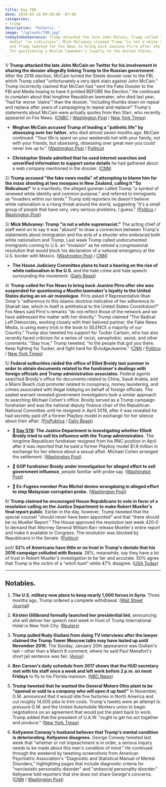 ```yaml
---
title: Day 788
date: 2019-03-18 09:39:00 -07:00
categories:
- trump
description: 'Pathetic. '
image: "/uploads/788.jpg"
todayInOneSentence: Trump attacked the late John McCain; Trump called "the fake news
  media" "so ridiculous"; Mick Mulvaney claimed Trump "is not a white supremacist";
  and Trump tweeted for Fox News to bring back Jeanine Pirro after she was suspended
  for questioning a Muslim lawmaker's loyalty to the United States.
---
```


1/ **Trump attacked the late John McCain on Twitter for his involvement in sharing the dossier allegedly linking Trump to the Russian government**. After the 2016 election, McCain turned the Steele dossier over to the FBI, which Trump called "unfortunately a very dark stain against John McCain." Trump incorrectly claimed that McCain had "sent the Fake Dossier to the FBI and Media hoping to have it printed BEFORE the Election." He continued to complain about that longtime Republican lawmaker, who died last year, "had far worse 'stains'" than the dossier, "including thumbs down on repeal and replace after years of campaigning to repeal and replace!" Trump's statements about McCain were actually quotes from Ken Starr, who recently appeared on Fox News. ([CNBC](https://www.cnbc.com/2019/03/17/trump-criticizes-john-mccain-over-russia-investigation-and-dossier.html) / [Washington Post](https://www.washingtonpost.com/politics/trump-again-takes-aim-at-john-mccain-over-dossier-prompting-rebuke-from-meghan-mccain/2019/03/17/3bc6baec-48c3-11e9-93d0-64dbcf38ba41_story.html) / [New York Times](https://www.nytimes.com/2019/03/17/us/politics/trump-mccain-twitter.html))

* **Meghan McCain accused Trump of leading a "pathetic life" by obsessing over her father**, who died almost seven months ago. McCain continued: "Your life is spent on your weekends not with your family, not with your friends, but obsessing, obsessing over great men you could never live up to." ([Washington Post](https://www.washingtonpost.com/politics/a-pathetic-life-meghan-mccain-escalates-her-pushback-against-trump/2019/03/18/58f3ec38-4991-11e9-93d0-64dbcf38ba41_story.html) / [Politico](https://www.politico.com/story/2019/03/18/meghan-mccain-donald-trump-1225108))

* **Christopher Steele admitted that he used internet searches and unverified information to support some details** he had gathered about a web company mentioned in the dossier. ([CNN](https://www.cnn.com/2019/03/16/politics/steele-information-dossier/index.html))

2/ **Trump accused "the fake news media" of attempting to blame him for the mass shooting at two mosques in New Zealand, calling it "So Ridiculous!"** In a manifesto, the alleged gunman called Trump "a symbol of renewed white identity and common purpose," and referred to immigrants as "invaders within our lands." Trump told reporters he doesn't believe white nationalism is a rising threat around the world, suggesting "it's a small group of people that have very, very serious problems, I guess." ([Politico](https://www.politico.com/story/2019/03/18/trump-new-zealand-shooting-1224867) / [Washington Post](https://www.washingtonpost.com/politics/so-ridiculous-trump-accuses-the-media-of-trying-to-blame-him-for-new-zealand-shootings/2019/03/18/ad48b7c0-4985-11e9-93d0-64dbcf38ba41_story.html))

3/ **Mick Mulvaney: Trump "is not a white supremacist."** The acting chief of staff went on to say it was "absurd" to draw a connection between Trump's statements about immigration and the acts of a shooter who embraced both white nationalism and Trump. Last week Trump called undocumented immigrants coming to U.S. an "invasion" as he vetoed a congressional resolution that would block his declaration of a national emergency at the U.S. border with Mexico. ([Washington Post](https://www.washingtonpost.com/politics/mulvaney-says-its-absurd-to-link-new-zealand-mosque-attacks-to-trumps-rhetoric/2019/03/17/76356b5e-48b6-11e9-93d0-64dbcf38ba41_story.html) / [CNN](https://www.cnn.com/2019/03/17/politics/mick-mulvaney-trump-white-nationalism-new-zealand/index.html))

* **The House Judiciary Committee plans to host a hearing on the rise of white nationalism in the U.S.** and the hate crime and hate speech surrounding the movement. ([Daily Beast](https://www.thedailybeast.com/house-judiciary-committee-planning-hearing-on-the-rise-of-white-nationalism))

4/ **Trump called for Fox News to bring back Jeanine Pirro after she was suspended for questioning a Muslim lawmaker's loyalty to the United States during an on-air monologue**. Pirro asked if Representative Ilhan Omar's "adherence to this Islamic doctrine indicative of her adherence to Shariah law, which in itself is antithetical to the United States Constitution?" Fox News said Pirro's remarks "do not reflect those of the network and we have addressed the matter with her directly." Trump claimed "The Radical Left Democrats, working closely with their beloved partner, the Fake News Media, is using every trick in the book to SILENCE a majority of our Country." Trump also tweeted his support for Tucker Carlson, who has also recently faced criticism for a series of racist, xenophobic, sexist, and other comments. "Stay true," Trump tweeted, "to the people that got you there. Keep fighting for Tucker, and fight hard for @JudgeJeanine." ([CNN](https://www.cnn.com/2019/03/16/media/jeanine-pirro-fox-news/index.html) / [Politico](https://www.politico.com/story/2019/03/17/trump-fox-1224362) / [New York Times](https://www.nytimes.com/2019/03/16/business/media/jeanine-pirro-fox-news-muslim.html))

5/ **Federal authorities raided the office of Elliot Broidy last summer in order to obtain documents related to the fundraiser's dealings with foreign officials and Trump administration associates.** Federal agents searched Broidy's office for documents related to China, Saudi Arabia, and a Miami Beach club promoter related to conspiracy, money laundering, and crimes associated with illegal lobbying on behalf of foreign officials. The sealed warrant revealed government investigators took a similar approach to searching Michael Cohen's office. Broidy served as a Trump campaign fundraiser and was the national deputy finance chair of the Republican National Committee until he resigned in April 2018, after it was revealed he had secretly paid off a former Playboy model in exchange for her silence about their affair. ([ProPublica](https://www.propublica.org/article/federal-authorities-raided-trump-fundraisers-office-in-money-laundering-probe) / [Daily Beast](https://www.thedailybeast.com/elliott-broidy-trump-fundraiser-had-office-raided-by-feds-looking-for-ties-to-foreign-nationals-report))

* **📌 [Day 578](https://whatthefuckjusthappenedtoday.com/2018/08/20/day-578/): The Justice Department is investigating whether Elliott Broidy tried to sell his influence with the Trump administration.** The longtime Republican fundraiser resigned from his RNC position in April after it was reported that he paid a former Playboy model $1.6 million in exchange for her silence about a sexual affair. Michael Cohen arranged the settlement. ([Washington Post](https://www.washingtonpost.com/politics/trump-lawyer-negotiated-16-million-settlement-for-gop-donor-with-playboy-model/2018/04/13/2f051f90-3f3e-11e8-974f-aacd97698cef_story.html?noredirect=on))

* **📌 GOP fundraiser Broidy under investigation for alleged effort to sell government influence**, people familiar with probe say. ([Washington Post](https://www.washingtonpost.com/politics/gop-fundraiser-broidy-under-investigation-for-alleged-effort-to-sell-government-influence-people-familiar-with-probe-say/2018/08/17/c9e55792-a185-11e8-8e87-c869fe70a721_story.html?noredirect=on))

* **📌 Ex-Fugees member Pras Michel denies wrongdoing in alleged effort to stop Malaysian corruption probe.** ([Washington Post](https://www.washingtonpost.com/world/national-security/ex-fugees-member-pras-michel-denies-wrongdoing-in-alleged-effort-to-stop-malaysian-corruption-probe/2018/12/05/0a19dbf0-f82d-11e8-8c9a-860ce2a8148f_story.html?noredirect=on))

6/ **Trump claimed he encouraged House Republicans to vote in favor of a resolution calling on the Justice Department to make Robert Mueller's final report public**. Earlier in the day, however, Trump tweeted that the special counsel "should never have been appointed" and that "there should be no Mueller Report." The House approved the resolution last week 420-0 to demand that Attorney General William Barr release Mueller's entire report and make it available to Congress. The resolution was blocked by Republicans in the Senate. ([Politico](https://www.politico.com/story/2019/03/16/trump-mueller-report-1224004))

poll/ **52% of Americans have little or no trust in Trump's denials that his 2016 campaign colluded with Russia**. 28%, meanwhile, say they have a lot of trust in Robert Mueller's investigation to be fair and accurate. 50% agree that Trump is the victim of a "witch hunt" while 47% disagree. ([USA Today](https://www.usatoday.com/story/news/politics/2019/03/18/trust-mueller-investigation-falls-half-americans-say-trump-victim-witch-hunt/3194049002/))

---

## Notables.

1. **The U.S. military now plans to keep nearly 1,000 forces in Syria**. Three months ago, Trump ordered a complete withdrawal. ([Wall Street Journal](https://www.wsj.com/articles/u-s-military-now-preparing-to-leave-as-many-as-1-000-troops-in-syria-11552853378))

2. **Kirsten Gillibrand formally launched her presidential bid**, announcing she will deliver her speech next week in front of Trump International Hotel in New York City. ([Reuters](https://www.reuters.com/article/us-usa-election-gillibrand/senator-gillibrand-formally-launches-presidential-campaign-idUSKCN1QY0FQ))

3. **Trump pulled Rudy Giuliani from doing TV interviews after the lawyer claimed the Trump Tower Moscow talks may have lasted up until November 2016**. The Sunday, January 20th appearance was Giuliani's last – other than a March 8 comment, where he said Paul Manafort's short jail sentence was fair. ([Axios](https://www.axios.com/rudy-giuliani-cable-television-mueller-report-d961eecc-271b-488c-bdb3-3c1c459e9027.html))

4. **Ben Carson's daily schedule from 2017 shows that the HUD secretary met with his staff once a week and left work before 2 p.m. on most Fridays** to fly to his Florida mansion. ([NBC News](https://www.nbcnews.com/politics/white-house/ben-carson-s-schedule-shows-friday-trips-florida-lunch-my-n983526))

5. **Trump tweeted that he wanted the General Motors Ohio plant to be "opened or sold to a company who will open it up fast!"** In November, G.M. announced that it would idle five factories in North America and cut roughly 14,000 jobs to trim costs. Trump's tweets were an attempt to pressure G.M. and the United Automobile Workers union to begin negotiations on an agreement that would put the plant back to work. Trump added that the president of U.A.W. "ought to get his act together and produce." ([New York Times](https://www.nytimes.com/2019/03/18/business/trump-gm-plant.html))

6. **Kellyanne Conway's husband believes that Trump's mental condition is deteriorating. Kellyanne disagrees**. George Conway tweeted last week that "whether or not impeachment is in order, a serious inquiry needs to be made about this man's condition of mind." He continued through the weekend by tweeting screenshots from American Psychiatric Association's "Diagnostic and Statistical Manual of Mental Disorders," highlighting pages that include diagnostic criteria for "narcissistic personality disorder" and "antisocial personality disorder." Kellyanne told reporters that she does not share George's concerns. ([CNN](https://www.cnn.com/2019/03/18/politics/george-conway-kellyanne-trump/index.html) / [Washington Post](https://www.washingtonpost.com/politics/kellyanne-conway-dismisses-her-husbands-concerns-that-trumps-mental-health-is-deteriorating/2019/03/18/5d80369a-4972-11e9-93d0-64dbcf38ba41_story.html))